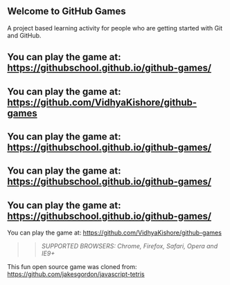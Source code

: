## Welcome to GitHub Games

A project based learning activity for people who are getting started with Git and GitHub.

## You can play the game at: https://githubschool.github.io/github-games/

## You can play the game at: https://github.com/VidhyaKishore/github-games

## You can play the game at: https://githubschool.github.io/github-games/

## You can play the game at: https://githubschool.github.io/github-games/

## You can play the game at: https://githubschool.github.io/github-games/

You can play the game at: https://github.com/VidhyaKishore/github-games

>> _*SUPPORTED BROWSERS*: Chrome, Firefox, Safari, Opera and IE9+_

This fun open source game was cloned from: https://github.com/jakesgordon/javascript-tetris
